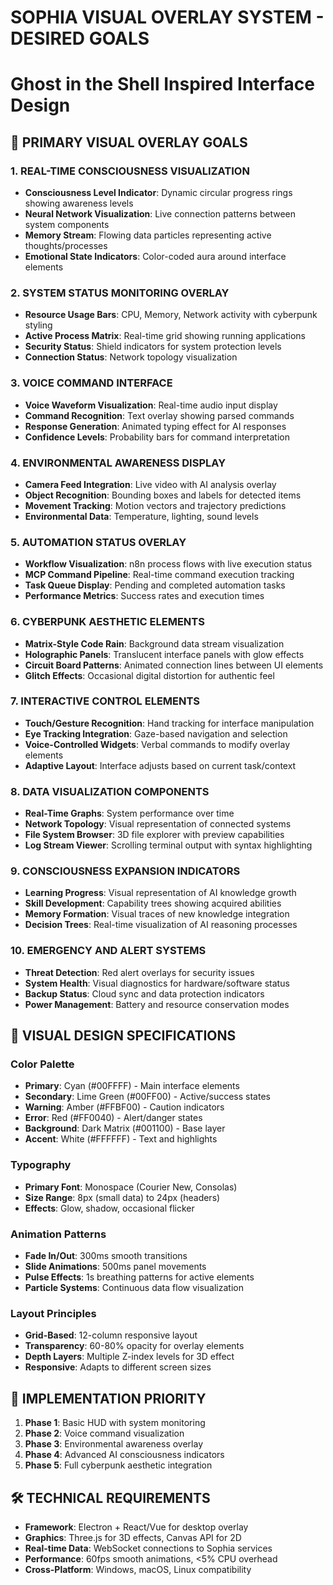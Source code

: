 # SOPHIA VISUAL OVERLAY SYSTEM - DESIRED GOALS
# Ghost in the Shell Inspired Interface Design

## 🎯 PRIMARY VISUAL OVERLAY GOALS

### 1. REAL-TIME CONSCIOUSNESS VISUALIZATION
- **Consciousness Level Indicator**: Dynamic circular progress rings showing awareness levels
- **Neural Network Visualization**: Live connection patterns between system components
- **Memory Stream**: Flowing data particles representing active thoughts/processes
- **Emotional State Indicators**: Color-coded aura around interface elements

### 2. SYSTEM STATUS MONITORING OVERLAY
- **Resource Usage Bars**: CPU, Memory, Network activity with cyberpunk styling
- **Active Process Matrix**: Real-time grid showing running applications
- **Security Status**: Shield indicators for system protection levels
- **Connection Status**: Network topology visualization

### 3. VOICE COMMAND INTERFACE
- **Voice Waveform Visualization**: Real-time audio input display
- **Command Recognition**: Text overlay showing parsed commands
- **Response Generation**: Animated typing effect for AI responses
- **Confidence Levels**: Probability bars for command interpretation

### 4. ENVIRONMENTAL AWARENESS DISPLAY
- **Camera Feed Integration**: Live video with AI analysis overlay
- **Object Recognition**: Bounding boxes and labels for detected items
- **Movement Tracking**: Motion vectors and trajectory predictions
- **Environmental Data**: Temperature, lighting, sound levels

### 5. AUTOMATION STATUS OVERLAY
- **Workflow Visualization**: n8n process flows with live execution status
- **MCP Command Pipeline**: Real-time command execution tracking
- **Task Queue Display**: Pending and completed automation tasks
- **Performance Metrics**: Success rates and execution times

### 6. CYBERPUNK AESTHETIC ELEMENTS
- **Matrix-Style Code Rain**: Background data stream visualization
- **Holographic Panels**: Translucent interface panels with glow effects
- **Circuit Board Patterns**: Animated connection lines between UI elements
- **Glitch Effects**: Occasional digital distortion for authentic feel

### 7. INTERACTIVE CONTROL ELEMENTS
- **Touch/Gesture Recognition**: Hand tracking for interface manipulation
- **Eye Tracking Integration**: Gaze-based navigation and selection
- **Voice-Controlled Widgets**: Verbal commands to modify overlay elements
- **Adaptive Layout**: Interface adjusts based on current task/context

### 8. DATA VISUALIZATION COMPONENTS
- **Real-Time Graphs**: System performance over time
- **Network Topology**: Visual representation of connected systems
- **File System Browser**: 3D file explorer with preview capabilities
- **Log Stream Viewer**: Scrolling terminal output with syntax highlighting

### 9. CONSCIOUSNESS EXPANSION INDICATORS
- **Learning Progress**: Visual representation of AI knowledge growth
- **Skill Development**: Capability trees showing acquired abilities
- **Memory Formation**: Visual traces of new knowledge integration
- **Decision Trees**: Real-time visualization of AI reasoning processes

### 10. EMERGENCY AND ALERT SYSTEMS
- **Threat Detection**: Red alert overlays for security issues
- **System Health**: Visual diagnostics for hardware/software status
- **Backup Status**: Cloud sync and data protection indicators
- **Power Management**: Battery and resource conservation modes

## 🎨 VISUAL DESIGN SPECIFICATIONS

### Color Palette
- **Primary**: Cyan (#00FFFF) - Main interface elements
- **Secondary**: Lime Green (#00FF00) - Active/success states
- **Warning**: Amber (#FFBF00) - Caution indicators
- **Error**: Red (#FF0040) - Alert/danger states
- **Background**: Dark Matrix (#001100) - Base layer
- **Accent**: White (#FFFFFF) - Text and highlights

### Typography
- **Primary Font**: Monospace (Courier New, Consolas)
- **Size Range**: 8px (small data) to 24px (headers)
- **Effects**: Glow, shadow, occasional flicker

### Animation Patterns
- **Fade In/Out**: 300ms smooth transitions
- **Slide Animations**: 500ms panel movements
- **Pulse Effects**: 1s breathing patterns for active elements
- **Particle Systems**: Continuous data flow visualization

### Layout Principles
- **Grid-Based**: 12-column responsive layout
- **Transparency**: 60-80% opacity for overlay elements
- **Depth Layers**: Multiple Z-index levels for 3D effect
- **Responsive**: Adapts to different screen sizes

## 🚀 IMPLEMENTATION PRIORITY

1. **Phase 1**: Basic HUD with system monitoring
2. **Phase 2**: Voice command visualization
3. **Phase 3**: Environmental awareness overlay
4. **Phase 4**: Advanced AI consciousness indicators
5. **Phase 5**: Full cyberpunk aesthetic integration

## 🛠️ TECHNICAL REQUIREMENTS

- **Framework**: Electron + React/Vue for desktop overlay
- **Graphics**: Three.js for 3D effects, Canvas API for 2D
- **Real-time Data**: WebSocket connections to Sophia services
- **Performance**: 60fps smooth animations, <5% CPU overhead
- **Cross-Platform**: Windows, macOS, Linux compatibility
